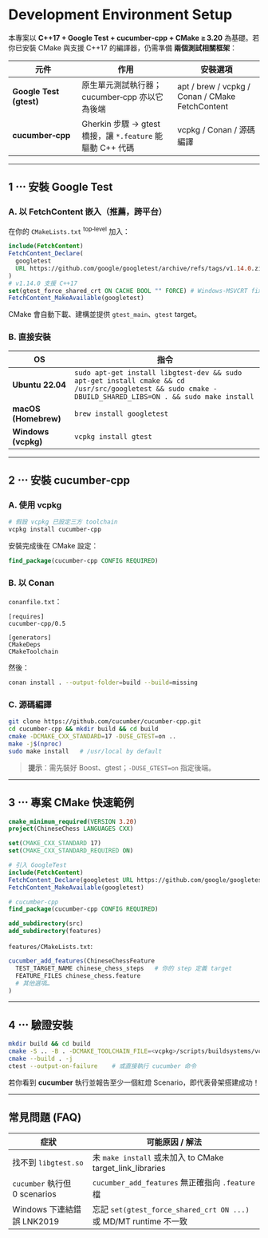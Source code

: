 # Development Environment Setup

本專案以 **C++17 + Google Test + cucumber‑cpp + CMake ≥ 3.20** 為基礎。若你已安裝 CMake 與支援 C++17 的編譯器，仍需準備 **兩個測試相關框架**：

| 元件                      | 作用                                             | 安裝選項                                            |
| ----------------------- | ---------------------------------------------- | ----------------------------------------------- |
| **Google Test (gtest)** | 原生單元測試執行器；cucumber‑cpp 亦以它為後端                  | apt / brew / vcpkg / Conan / CMake FetchContent |
| **cucumber‑cpp**        | Gherkin 步驟 → gtest 橋接，讓 `*.feature` 能驅動 C++ 代碼 | vcpkg / Conan / 源碼編譯                            |

---

## 1 ⋯ 安裝 Google Test

### A. 以 **FetchContent** 嵌入（推薦，跨平台）

在你的 `CMakeLists.txt` <sup>top‑level</sup> 加入：

```cmake
include(FetchContent)
FetchContent_Declare(
  googletest
  URL https://github.com/google/googletest/archive/refs/tags/v1.14.0.zip
)
# v1.14.0 支援 C++17
set(gtest_force_shared_crt ON CACHE BOOL "" FORCE) # Windows-MSVCRT fix
FetchContent_MakeAvailable(googletest)
```

CMake 會自動下載、建構並提供 `gtest_main`、`gtest` target。

### B. 直接安裝

| OS                   | 指令                                                                                                                                                      |
| -------------------- | ------------------------------------------------------------------------------------------------------------------------------------------------------- |
| **Ubuntu 22.04**     | `sudo apt-get install libgtest-dev && sudo apt-get install cmake && cd /usr/src/googletest && sudo cmake -DBUILD_SHARED_LIBS=ON . && sudo make install` |
| **macOS (Homebrew)** | `brew install googletest`                                                                                                                               |
| **Windows (vcpkg)**  | `vcpkg install gtest`                                                                                                                                   |

---

## 2 ⋯ 安裝 cucumber‑cpp

### A. 使用 **vcpkg**

```bash
# 假設 vcpkg 已設定三方 toolchain
vcpkg install cucumber-cpp
```

安裝完成後在 CMake 設定：

```cmake
find_package(cucumber-cpp CONFIG REQUIRED)
```

### B. 以 **Conan**

`conanfile.txt`：

```
[requires]
cucumber-cpp/0.5

[generators]
CMakeDeps
CMakeToolchain
```

然後：

```bash
conan install . --output-folder=build --build=missing
```

### C. 源碼編譯

```bash
git clone https://github.com/cucumber/cucumber-cpp.git
cd cucumber-cpp && mkdir build && cd build
cmake -DCMAKE_CXX_STANDARD=17 -DUSE_GTEST=on ..
make -j$(nproc)
sudo make install   # /usr/local by default
```

> **提示**：需先裝好 Boost、gtest；`-DUSE_GTEST=on` 指定後端。

---

## 3 ⋯ 專案 CMake 快速範例

```cmake
cmake_minimum_required(VERSION 3.20)
project(ChineseChess LANGUAGES CXX)

set(CMAKE_CXX_STANDARD 17)
set(CMAKE_CXX_STANDARD_REQUIRED ON)

# 引入 GoogleTest
include(FetchContent)
FetchContent_Declare(googletest URL https://github.com/google/googletest/archive/refs/tags/v1.14.0.zip)
FetchContent_MakeAvailable(googletest)

# cucumber‑cpp
find_package(cucumber-cpp CONFIG REQUIRED)

add_subdirectory(src)
add_subdirectory(features)
```

`features/CMakeLists.txt`:

```cmake
cucumber_add_features(ChineseChessFeature
  TEST_TARGET_NAME chinese_chess_steps   # 你的 step 定義 target
  FEATURE_FILES chinese_chess.feature
  # 其他選項…
)
```

---

## 4 ⋯ 驗證安裝

```bash
mkdir build && cd build
cmake -S .. -B . -DCMAKE_TOOLCHAIN_FILE=<vcpkg>/scripts/buildsystems/vcpkg.cmake # 若用 vcpkg
cmake --build . -j
ctest --output-on-failure    # 或直接執行 cucumber 命令
```

若你看到 **cucumber** 執行並報告至少一個紅燈 Scenario，即代表骨架搭建成功！

---

## 常見問題 (FAQ)

| 症狀                         | 可能原因 / 解法                                                   |
| -------------------------- | ----------------------------------------------------------- |
| 找不到 `libgtest.so`          | 未 `make install` 或未加入 to CMake target\_link\_libraries      |
| `cucumber` 執行但 0 scenarios | `cucumber_add_features` 無正確指向 `.feature` 檔                  |
| Windows 下連結錯誤 LNK2019      | 忘記 `set(gtest_force_shared_crt ON ...)` 或 MD/MT runtime 不一致 |

